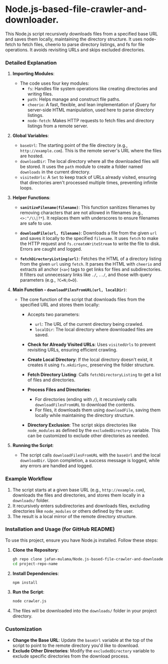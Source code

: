 # Node.js-based-file-crawler-and-downloader.
This Node.js script recursively downloads files from a specified base URL and saves them locally, maintaining the directory structure. It uses node-fetch to fetch files, cheerio to parse directory listings, and fs for file operations. It avoids revisiting URLs and skips excluded directories.
### Detailed Explanation

1. **Importing Modules**:
   - The code uses four key modules:
     - `fs`: Handles file system operations like creating directories and writing files.
     - `path`: Helps manage and construct file paths.
     - `cheerio`: A fast, flexible, and lean implementation of jQuery for server-side HTML manipulation, used here to parse directory listings.
     - `node-fetch`: Makes HTTP requests to fetch files and directory listings from a remote server.

2. **Global Variables**:
   - `baseUrl`: The starting point of the file directory (e.g., `http://example.com`). This is the remote server's URL where the files are hosted.
   - `downloadDir`: The local directory where all the downloaded files will be stored. It uses the `path` module to create a folder named `downloads` in the current directory.
   - `visitedUrls`: A `Set` to keep track of URLs already visited, ensuring that directories aren't processed multiple times, preventing infinite loops.

3. **Helper Functions**:
   - **`sanitizeFilename(filename)`**: This function sanitizes filenames by removing characters that are not allowed in filenames (e.g., `<>:"/\\|?*`). It replaces them with underscores to ensure filenames are safe to use.
   
   - **`downloadFile(url, filename)`**: Downloads a file from the given `url` and saves it locally to the specified `filename`. It uses `fetch` to make the HTTP request and `fs.createWriteStream` to write the file to disk. Errors are caught and logged.
   
   - **`fetchDirectoryListing(url)`**: Fetches the HTML of a directory listing from the given `url` using `fetch`. It parses the HTML with `cheerio` and extracts all anchor (`<a>`) tags to get links for files and subdirectories. It filters out unnecessary links like `./`, `../`, and those with query parameters (e.g., `?C=N;O=D`).

4. **Main Function - `downloadFilesFromURL(url, localDir)`**:
   - The core function of the script that downloads files from the specified URL and stores them locally:
     - Accepts two parameters: 
       - `url`: The URL of the current directory being crawled.
       - `localDir`: The local directory where downloaded files are saved.
     
     - **Check for Already Visited URLs**: Uses `visitedUrls` to prevent revisiting URLs, ensuring efficient crawling.
     
     - **Create Local Directory**: If the local directory doesn't exist, it creates it using `fs.mkdirSync`, preserving the folder structure.
     
     - **Fetch Directory Listing**: Calls `fetchDirectoryListing` to get a list of files and directories.
     
     - **Process Files and Directories**: 
       - For directories (ending with `/`), it recursively calls `downloadFilesFromURL` to download the contents.
       - For files, it downloads them using `downloadFile`, saving them locally while maintaining the directory structure.

     - **Directory Exclusion**: The script skips directories like `node_modules` as defined by the `excludedDirectory` variable. This can be customized to exclude other directories as needed.

5. **Running the Script**:
   - The script calls `downloadFilesFromURL` with the `baseUrl` and the local `downloadDir`. Upon completion, a success message is logged, while any errors are handled and logged.

### Example Workflow

1. The script starts at a given base URL (e.g., `http://example.com`), downloads the files and directories, and stores them locally in a `downloads/` folder.
2. It recursively enters subdirectories and downloads files, excluding directories like `node_modules` or others defined by the user.
3. The result is a local mirror of the remote directory structure.

### Installation and Usage (for GitHub README)

To use this project, ensure you have Node.js installed. Follow these steps:

1. **Clone the Repository**:

   ```bash
   gh repo clone jafan-mulama/Node.js-based-file-crawler-and-downloader.
   cd project-repo-name
   ```

2. **Install Dependencies**:

   ```bash
   npm install
   ```

3. **Run the Script**:

   ```bash
   node crawler.js
   ```

4. The files will be downloaded into the `downloads/` folder in your project directory.

### Customization

- **Change the Base URL**: Update the `baseUrl` variable at the top of the script to point to the remote directory you'd like to download.
- **Exclude Other Directories**: Modify the `excludedDirectory` variable to exclude specific directories from the download process.

